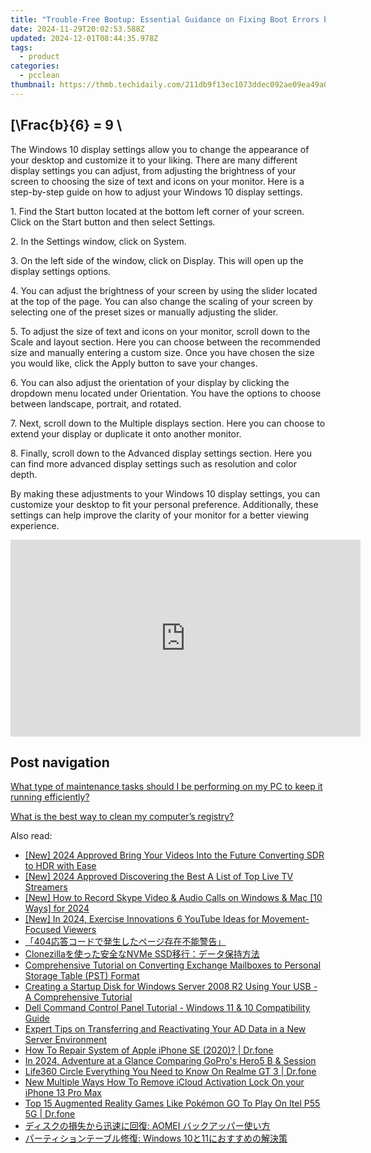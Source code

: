 ```yaml
---
title: "Trouble-Free Bootup: Essential Guidance on Fixing Boot Errors by YL Software Experts"
date: 2024-11-29T20:02:53.588Z
updated: 2024-12-01T08:44:35.978Z
tags:
  - product
categories:
  - pcclean
thumbnail: https://thmb.techidaily.com/211db9f13ec1073ddec092ae09ea49a02164e4f7a686ee8cbfaaa30ee82b5b40.jpg
---
```


## \[\Frac{b}{6} = 9 \

The Windows 10 display settings allow you to change the appearance of your desktop and customize it to your liking. There are many different display settings you can adjust, from adjusting the brightness of your screen to choosing the size of text and icons on your monitor. Here is a step-by-step guide on how to adjust your Windows 10 display settings. 

1\. Find the Start button located at the bottom left corner of your screen. Click on the Start button and then select Settings.

2\. In the Settings window, click on System.

3\. On the left side of the window, click on Display. This will open up the display settings options. 

4\. You can adjust the brightness of your screen by using the slider located at the top of the page. You can also change the scaling of your screen by selecting one of the preset sizes or manually adjusting the slider.

5\. To adjust the size of text and icons on your monitor, scroll down to the Scale and layout section. Here you can choose between the recommended size and manually entering a custom size. Once you have chosen the size you would like, click the Apply button to save your changes.

6\. You can also adjust the orientation of your display by clicking the dropdown menu located under Orientation. You have the options to choose between landscape, portrait, and rotated.

7\. Next, scroll down to the Multiple displays section. Here you can choose to extend your display or duplicate it onto another monitor.

8\. Finally, scroll down to the Advanced display settings section. Here you can find more advanced display settings such as resolution and color depth. 

By making these adjustments to your Windows 10 display settings, you can customize your desktop to fit your personal preference. Additionally, these settings can help improve the clarity of your monitor for a better viewing experience.

<!-- affiliate ads begin -->
<iframe width="560" height="315" src="https://www.youtube.com/embed/DBMTAJBx-X4?si=sje5pFJXiHzJJGbP" title="YouTube video player" frameborder="0" allow="accelerometer; autoplay; clipboard-write; encrypted-media; gyroscope; picture-in-picture; web-share" referrerpolicy="strict-origin-when-cross-origin" allowfullscreen></iframe>
<!-- affiliate ads end -->

## Post navigation

[What type of maintenance tasks should I be performing on my PC to keep it running efficiently?](https://tools.techidaily.com/pcclean/products/)

[What is the best way to clean my computer’s registry?](https://tools.techidaily.com/pcclean/products/)

<ins class="adsbygoogle"
     style="display:block"
     data-ad-format="autorelaxed"
     data-ad-client="ca-pub-7571918770474297"
     data-ad-slot="1223367746"></ins>

<ins class="adsbygoogle"
     style="display:block"
     data-ad-client="ca-pub-7571918770474297"
     data-ad-slot="8358498916"
     data-ad-format="auto"
     data-full-width-responsive="true"></ins>

<span class="atpl-alsoreadstyle">Also read:</span>
<div><ul>
<li><a href="https://article-files.techidaily.com/new-2024-approved-bring-your-videos-into-the-future-converting-sdr-to-hdr-with-ease/"><u>[New] 2024 Approved Bring Your Videos Into the Future Converting SDR to HDR with Ease</u></a></li>
<li><a href="https://fox-direct.techidaily.com/new-2024-approved-discovering-the-best-a-list-of-top-live-tv-streamers/"><u>[New] 2024 Approved Discovering the Best A List of Top Live TV Streamers</u></a></li>
<li><a href="https://on-screen-recording.techidaily.com/new-how-to-record-skype-video-and-audio-calls-on-windows-and-mac-10-ways-for-2024/"><u>[New] How to Record Skype Video & Audio Calls on Windows & Mac [10 Ways] for 2024</u></a></li>
<li><a href="https://facebook-video-footage.techidaily.com/new-in-2024-exercise-innovations-6-youtube-ideas-for-movement-focused-viewers/"><u>[New] In 2024, Exercise Innovations 6 YouTube Ideas for Movement-Focused Viewers</u></a></li>
<li><a href="https://discover-amazing.techidaily.com/1728500817549-404/"><u>「404応答コードで発生したページ存在不能警告」</u></a></li>
<li><a href="https://discover-amazing.techidaily.com/clonezillanvme-ssd/"><u>Clonezillaを使った安全なNVMe SSD移行：データ保持方法</u></a></li>
<li><a href="https://discover-amazing.techidaily.com/comprehensive-tutorial-on-converting-exchange-mailboxes-to-personal-storage-table-pst-format/"><u>Comprehensive Tutorial on Converting Exchange Mailboxes to Personal Storage Table (PST) Format</u></a></li>
<li><a href="https://discover-amazing.techidaily.com/creating-a-startup-disk-for-windows-server-2008-r2-using-your-usb-a-comprehensive-tutorial/"><u>Creating a Startup Disk for Windows Server 2008 R2 Using Your USB - A Comprehensive Tutorial</u></a></li>
<li><a href="https://discover-amazing.techidaily.com/dell-command-control-panel-tutorial-windows-11-and-10-compatibility-guide/"><u>Dell Command Control Panel Tutorial - Windows 11 & 10 Compatibility Guide</u></a></li>
<li><a href="https://discover-amazing.techidaily.com/expert-tips-on-transferring-and-reactivating-your-ad-data-in-a-new-server-environment/"><u>Expert Tips on Transferring and Reactivating Your AD Data in a New Server Environment</u></a></li>
<li><a href="https://techidaily.com/how-to-repair-system-of-apple-iphone-se-2020-drfone-by-drfone-ios-system-repair-ios-system-repair/"><u>How To Repair System of Apple iPhone SE (2020)? | Dr.fone</u></a></li>
<li><a href="https://fox-boxes.techidaily.com/in-2024-adventure-at-a-glance-comparing-gopros-hero5-b-and-session/"><u>In 2024, Adventure at a Glance Comparing GoPro's Hero5 B & Session</u></a></li>
<li><a href="https://fake-location.techidaily.com/life360-circle-everything-you-need-to-know-on-realme-gt-3-drfone-by-drfone-virtual-android/"><u>Life360 Circle Everything You Need to Know On Realme GT 3 | Dr.fone</u></a></li>
<li><a href="https://activate-lock.techidaily.com/new-multiple-ways-how-to-remove-icloud-activation-lock-on-your-iphone-13-pro-max-by-drfone-ios/"><u>New Multiple Ways How To Remove iCloud Activation Lock On your iPhone 13 Pro Max</u></a></li>
<li><a href="https://android-pokemon-go.techidaily.com/top-15-augmented-reality-games-like-pokemon-go-to-play-on-itel-p55-5g-drfone-by-drfone-virtual-android/"><u>Top 15 Augmented Reality Games Like Pokémon GO To Play On Itel P55 5G | Dr.fone</u></a></li>
<li><a href="https://discover-amazing.techidaily.com/1728500243510-aomei/"><u>ディスクの損失から迅速に回復: AOMEI バックアッパー使い方</u></a></li>
<li><a href="https://discover-amazing.techidaily.com/1728486894329-windows-1011/"><u>パーティションテーブル修復: Windows 10と11におすすめの解決策</u></a></li>
</ul></div>

